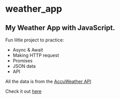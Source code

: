 # weather_app
## My Weather App with JavaScript.
Fun liltle project to practice:
* Async & Await 
* Making HTTP request 
* Promises
* JSON data  
* API

All the data is from the [AccuWeather API](https://developer.accuweather.com/)

Check it out [here](https://alex-weather-app.netlify.app/)
